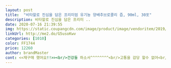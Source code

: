 ```yaml
---
layout: post 
title:  "비타할로 진심을 담은 프리미엄 유기농 양배추브로콜리 즙, 90ml, 30포" 
description: 비타할로 진심을 담은 프리미 ..
date: 2020-07-16 21:39:55 
img: https://static.coupangcdn.com/image/product/image/vendoritem/2019/03/12/4385316768/a3eb0165-5cc3-42ff-8149-776de9253951.jpg 
linkUrl: http://me2.do/G5usoKwv 
categories: [1010] 
color: FF1744 
price: 12260 
author: brandMaster 
cont: <<재구매 했어요!!>><br/>건강들 하소서^^^^^^^^<br/>고통을 감당 할수 없어<br/>공복에 드셔요<br/>공복에 먹는게  좋다는 말에<br/>그런데,  양배추가 위에 좋다는건 누구나 알잖아요<br/>근디, 약을 먹으면 속이 뒤집어져<br/>꼭 쿠팡이 아니더라도  꼭  자신에게<br/>남편이 위가 안좋아서 주문했어염!! 양배추100프로는 넘김이 안좋은거 같다고!! 약간 비릿한맛이 나서 안먹더라고요!애기두 아니구(.<br/>^ 이번엔 브로콜리 사과가 첨과된걸로 골라봤는데 다행히 먹을만 하다고 하네욤!! 남편이 먹을만하다고 하면 아주 매우 겐찮은거 거에요!! 유기농이라고 하니 안심도 되구 왠지 막막 좋은거 같구 비쌀거 같은 느낌도 들고ㅋㅋ남편 입맛이 개맛이라 초딩보다 예민스럽고 같은걸 먹어도 표현은 못하면서 입에 안맞음 무조건 맛없다로 끝나는 사람인지라(.<br/>;; 아침마다 한포씩 물대신 마셔본다네욤!! 역류성 식도염과 약간의 위염이 있는데 밤마다 야식을 즐기니 걱정이 되기고 하고  오래 먹어살려야 할 입이 몇인데 ㅋㅋㅋ 건강해야죠!! 꾸준히 먹어보면 몸에 잘 받는지 느낌 말할거 같아요!! 예민한편인지 바로 알드라고욤!! 일단 맛에서는 합격이에욤!!<br/>냉장고에 넣어놓고 시원하게 했다가 마시면<br/>드세요<br/>마시고 나면 숨쉴때마다 특유의 냄새가 남아잇어서<br/>맛은 당연히 나쁜데 생각보다 진하지는 않아요<br/>먹어 보아도  소용 없었습니다.<br/><br/>면역력 많이 살길 입니다<br/> 
---
```

 
